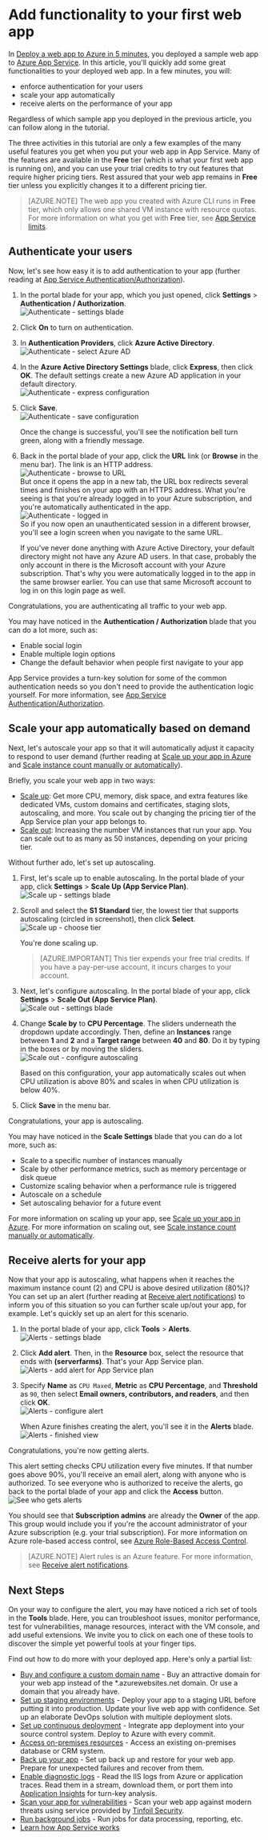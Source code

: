 <properties 
	pageTitle="Add functionality to your first web app" 
	description="Add cool features to your first web app in a few minutes." 
	services="app-service\web"
	documentationCenter=""
	authors="cephalin" 
	manager="wpickett" 
	editor="" 
/>

<tags 
	ms.service="app-service-web" 
	ms.workload="web" 
	ms.tgt_pltfrm="na" 
	ms.devlang="na" 
	ms.topic="hero-article"
	ms.date="05/12/2016" 
	ms.author="cephalin"
/>

# Add functionality to your first web app

In [Deploy a web app to Azure in 5 minutes](app-service-web-get-started.md), you deployed a sample web app to 
[Azure App Service](../app-service/app-service-value-prop-what-is.md). In this article, you'll quickly add some 
great functionalities to your deployed web app. In a few minutes, you will:

- enforce authentication for your users
- scale your app automatically
- receive alerts on the performance of your app

Regardless of which sample app you deployed in the previous article, you can follow along in the tutorial.

The three activities in this tutorial are only a few examples of the many useful features you get when you put your web app in App Service. Many of the features are 
available in the **Free** tier (which is what your first web app is running on), and you can use your trial credits to try out features
that require higher pricing tiers. Rest assured that your web app remains in **Free** tier unless you explicitly changes it to a different
pricing tier.

>[AZURE.NOTE] The web app you created with Azure CLI runs in **Free** tier, which only allows one shared VM instance with resource quotas. For more
information on what you get with **Free** tier, see [App Service limits](../azure-subscription-service-limits.md#app-service-limits).

## Authenticate your users

Now, let's see how easy it is to add authentication to your app (further reading at 
[App Service Authentication/Authorization](https://azure.microsoft.com/blog/announcing-app-service-authentication-authorization/)).

1. In the portal blade for your app, which you just opened, click **Settings** > **Authentication / Authorization**.  
    ![Authenticate - settings blade](./media/app-service-web-get-started/aad-login-settings.png)
    
2. Click **On** to turn on authentication.  
    
4. In **Authentication Providers**, click **Azure Active Directory**.  
    ![Authenticate - select Azure AD](./media/app-service-web-get-started/aad-login-config.png)

5. In the **Azure Active Directory Settings** blade, click **Express**, then click **OK**. The default settings create a new Azure AD application in
your default directory.  
    ![Authenticate - express configuration](./media/app-service-web-get-started/aad-login-express.png)

6. Click **Save**.  
    ![Authenticate - save configuration](./media/app-service-web-get-started/aad-login-save.png)

    Once the change is successful, you'll see the notification bell turn green, along with a friendly message.

7. Back in the portal blade of your app, click the **URL** link (or **Browse** in the menu bar). The link is an HTTP address.  
    ![Authenticate - browse to URL](./media/app-service-web-get-started/aad-login-browse-click.png)  
    But once it opens the app in a new tab, the URL box redirects several times and finishes on your app with an HTTPS address. What you're seeing is that
    you're already logged in to your Azure subscription, and you're automatically authenticated in the app.  
    ![Authenticate - logged in](./media/app-service-web-get-started/aad-login-browse-http-postclick.png)  
    So if you now open an unauthenticated session in a different browser, you'll see a login screen when you navigate to the same URL.  
    <!-- ![Authenticate - login page](./media/app-service-web-get-started/aad-login-browse.png)  -->
    If you've never done anything with Azure Active Directory, your default directory might not have any Azure AD users. In that case, probably the only account
    in there is the Microsoft account with your Azure subscription. That's why you were automatically logged in to the app in the same browser earlier. 
    You can use that same Microsoft account to log in on this login page as well.

Congratulations, you are authenticating all traffic to your web app.

You may have noticed in the **Authentication / Authorization** blade that you can do a lot more, such as:

- Enable social login
- Enable multiple login options
- Change the default behavior when people first navigate to your app

App Service provides a turn-key solution for some of the common authentication needs so you don't need to provide the authentication logic yourself. 
For more information, see [App Service Authentication/Authorization](https://azure.microsoft.com/blog/announcing-app-service-authentication-authorization/).

## Scale your app automatically based on demand

Next, let's autoscale your app so that it will automatically adjust it capacity to respond to user demand (further reading at 
[Scale up your app in Azure](web-sites-scale.md) and 
[Scale instance count manually or automatically](../azure-portal/insights-how-to-scale.md)). 

Briefly, you scale your web app in two ways:

- [Scale up](https://en.wikipedia.org/wiki/Scalability#Horizontal_and_vertical_scaling): Get more CPU, memory, disk space, and extra features
like dedicated VMs, custom domains and certificates, staging slots, autoscaling, and more. You scale out by changing the pricing tier of the 
App Service plan your app belongs to.
- [Scale out](https://en.wikipedia.org/wiki/Scalability#Horizontal_and_vertical_scaling): Increasing the number VM instances that run your app.
You can scale out to as many as 50 instances, depending on your pricing tier.

Without further ado, let's set up autoscaling.

1. First, let's scale up to enable autoscaling. In the portal blade of your app, click **Settings** > **Scale Up (App Service Plan)**.  
    ![Scale up - settings blade](./media/app-service-web-get-started/scale-up-settings.png)

2. Scroll and select the **S1 Standard** tier, the lowest tier that supports autoscaling (circled in screenshot), then click **Select**.  
    ![Scale up - choose tier](./media/app-service-web-get-started/scale-up-select.png)

    You're done scaling up.
    
    >[AZURE.IMPORTANT] This tier expends your free trial credits. If you have a pay-per-use account, it incurs charges to your account.
    
3. Next, let's configure autoscaling. In the portal blade of your app, click **Settings** > **Scale Out (App Service Plan)**.  
    ![Scale out - settings blade](./media/app-service-web-get-started/scale-out-settings.png)

4. Change **Scale by** to **CPU Percentage**. The sliders underneath the dropdown update accordingly. Then, define an **Instances** range between
**1** and **2** and a **Target range** between **40** and **80**. Do it by typing in the boxes or by moving the sliders.  
    ![Scale out - configure autoscaling](./media/app-service-web-get-started/scale-out-configure.png)
    
    Based on this configuration, your app automatically scales out when CPU utilization is above 80% and scales in when CPU utilization is below 40%. 
    
5. Click **Save** in the menu bar.

Congratulations, your app is autoscaling.

You may have noticed in the **Scale Settings** blade that you can do a lot more, such as:

- Scale to a specific number of instances manually
- Scale by other performance metrics, such as memory percentage or disk queue
- Customize scaling behavior when a performance rule is triggered
- Autoscale on a schedule
- Set autoscaling behavior for a future event

For more information on scaling up your app, see [Scale up your app in Azure](../app-service-web/web-sites-scale.md). For more information on
scaling out, see [Scale instance count manually or automatically](../azure-portal/insights-how-to-scale.md).

## Receive alerts for your app

Now that your app is autoscaling, what happens when it reaches the maximum instance count (2) and CPU is above desired utilization (80%)? 
You can set up an alert (further reading at [Receive alert notifications](../azure-portal/insights-receive-alert-notifications.md)) 
to inform you of this situation so you can further scale up/out your app, for example. Let's quickly set up an alert for this scenario.

1. In the portal blade of your app, click **Tools** > **Alerts**.  
    ![Alerts - settings blade](./media/app-service-web-get-started/alert-settings.png)

2. Click **Add alert**. Then, in the **Resource** box, select the resource that ends with **(serverfarms)**. That's your App Service plan.  
    ![Alerts - add alert for App Service plan](./media/app-service-web-get-started/alert-add.png)

3. Specify **Name** as `CPU Maxed`, **Metric** as **CPU Percentage**, and **Threshold** as `90`, then select **Email owners, contributors, and readers**,
and then click **OK**.   
    ![Alerts - configure alert](./media/app-service-web-get-started/alert-configure.png)
    
    When Azure finishes creating the alert, you'll see it in the **Alerts** blade.  
    ![Alerts - finished view](./media/app-service-web-get-started/alert-done.png)

Congratulations, you're now getting alerts. 

This alert setting checks CPU utilization every five minutes. If that number goes above 90%,
you'll receive an email alert, along with anyone who is authorized. To see everyone who is authorized to receive the alerts, go back to the portal blade of
your app and click the **Access** button.  
![See who gets alerts](./media/app-service-web-get-started/alert-rbac.png)

You should see that **Subscription admins** are already the **Owner** of the app. This group would include you if you're the account administrator of your 
Azure subscription (e.g. your trial subscription). For more information on Azure role-based access control, see 
[Azure Role-Based Access Control](../active-directory/role-based-access-control-configure.md).

> [AZURE.NOTE] Alert rules is an Azure feature. For more information, see [Receive alert notifications](../azure-portal/insights-receive-alert-notifications.md). 

## Next Steps

On your way to configure the alert, you may have noticed a rich set of tools in the **Tools** blade. Here, you can troubleshoot issues, 
monitor performance, test for vulnerabilities, manage resources, interact with the VM console, and add useful extensions. We invite you to click on 
each one of these tools to discover the simple yet powerful tools at your finger tips. 

Find out how to do more with your deployed app. Here's only a partial list:

- [Buy and configure a custom domain name](custom-dns-web-site-buydomains-web-app.md) - Buy an attractive domain for your web app instead of the 
*.azurewebsites.net domain. Or use a domain that you already have.
- [Set up staging environments](web-sites-staged-publishing.md) - Deploy your app to a staging URL before putting it into production. Update your live
web app with confidence. Set up an elaborate DevOps solution with multiple deployment slots. 
- [Set up continuous deployment](app-service-continuous-deployment.md) - Integrate app deployment into your source control system. Deploy to 
Azure with every commit.
- [Access on-premises resources](web-sites-hybrid-connection-get-started.md) - Access an existing on-premises database or CRM system.
- [Back up your app](web-sites-backup.md) - Set up back up and restore for your web app. Prepare for unexpected failures and recover from them.
- [Enable diagnostic logs](web-sites-enable-diagnostic-log.md) - Read the IIS logs from Azure or application traces. Read them in a 
stream, download them, or port them into [Application Insights](../application-insights/app-insights-overview.md) for turn-key analysis.
- [Scan your app for vulnerabilities](https://azure.microsoft.com/blog/web-vulnerability-scanning-for-azure-app-service-powered-by-tinfoil-security/) -
Scan your web app against modern threats using service provided by [Tinfoil Security](https://www.tinfoilsecurity.com/).
- [Run background jobs](../azure-functions/functions-overview.md) - Run jobs for data processing, reporting, etc.
- [Learn how App Service works](../app-service/app-service-how-works-readme.md) 
